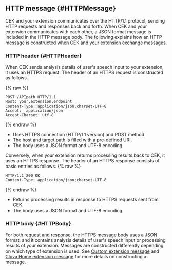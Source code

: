 ## HTTP message {#HTTPMessage}
CEK and your extension communicates over the HTTP/1.1 protocol, sending HTTP requests and responses back and forth. When CEK and your extension communicates with each other, a JSON format message is included in the HTTP message body. The following explains how an HTTP message is constructed when CEK and your extension exchange messages.

### HTTP header {#HTTPHeader}
When CEK sends analysis details of user's speech input to your extension, it uses an HTTPS request. The header of an HTTPS request is constructed as follows.

{% raw %}
```
POST /APIpath HTTP/1.1
Host: your.extension.endpoint
Content-Type: application/json;charset-UTF-8
Accept:  application/json
Accept-Charset: utf-8
```
{% endraw %}

* Uses HTTPS connection (HTTP/1.1 version) and POST method.
* The host and target path is filled with a pre-defined URI.
* The body uses a JSON format and UTF-8 encoding.


Conversely, when your extension returns processing results back to CEK, it uses an HTTPS response. The header of an HTTPS response consists of basic entries as follows.
{% raw %}
```
HTTP/1.1 200 OK
Content-Type: application/json;charset-UTF-8
```
{% endraw %}
* Returns processing results in response to HTTPS requests sent from CEK.
* The body uses a JSON format and UTF-8 encoding.

### HTTP body {#HTTPBody}
For both request and response, the HTTPS message body uses a JSON format, and it contains analysis details of user's speech input or processing results of your extension. Messages are constructed differently depending on which type of extension is used. See [Custom extension message](#CustomExtMessage) and [Clova Home extension message](#ClovaHomeExtMessage) for more details on constructing a message.
